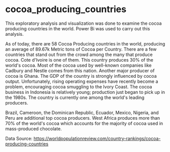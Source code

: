 # cocoa_producing_countries

This exploratory analysis and visualization was done to examine the cocoa producing countries in the world. Power Bi was used to carry out this analysis.

As of today, there are 58 Cocoa Producing countries in the world, producing an average of 89.67k Metric tons of Cocoa per Country. There are a few countries that stand out from the crowd among the many that produce cocoa. Cote d'Ivoire is one of them. This country produces 30% of the world's cocoa. Most of the cocoa used by well-known companies like Cadbury and Nestle comes from this nation. Another major producer of cocoa is Ghana. The GDP of the country is strongly influenced by cocoa output. Unfortunately, rising operating expenses have recently become a problem, encouraging cocoa smuggling to the Ivory Coast. The cocoa business in Indonesia is relatively young; production just began to pick up in the 1980s. The country is currently one among the world's leading producers. 

Brazil, Cameroon, the Dominican Republic, Ecuador, Mexico, Nigeria, and Peru are additional top cocoa producers. West Africa produces more than 70% of the world's cocoa which accounts for the majority of cocoa used in mass-produced chocolate.

Data Source: https://worldpopulationreview.com/country-rankings/cocoa-producing-countries 

